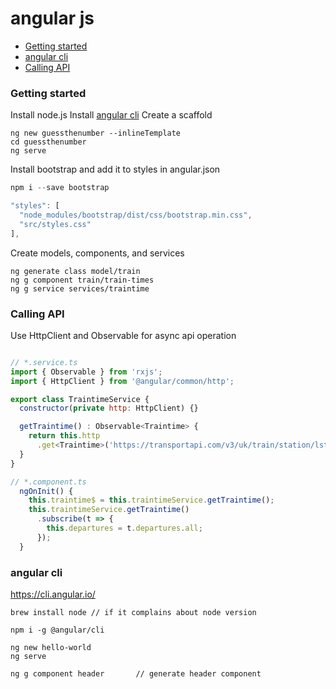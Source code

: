 # angular js

* [Getting started](#getting-started)
* [angular cli](#angular-cli)
* [Calling API](#calling-api)

### Getting started

Install node.js
Install [angular cli](#angular-cli)
Create a scaffold

```
ng new guessthenumber --inlineTemplate
cd guessthenumber
ng serve
```

Install bootstrap and add it to styles in angular.json

```javascript
npm i --save bootstrap

"styles": [
  "node_modules/bootstrap/dist/css/bootstrap.min.css",
  "src/styles.css"
],

```

Create models, components, and services

```
ng generate class model/train
ng g component train/train-times
ng g service services/traintime 
```

### Calling API

Use HttpClient and Observable for async api operation

```javascript

// *.service.ts
import { Observable } from 'rxjs';
import { HttpClient } from '@angular/common/http';

export class TraintimeService {
  constructor(private http: HttpClient) {}

  getTraintime() : Observable<Traintime> {
    return this.http
      .get<Traintime>('https://transportapi.com/v3/uk/train/station/lst/live.json?destination=CHI');
  }
}

// *.component.ts
  ngOnInit() {
    this.traintime$ = this.traintimeService.getTraintime();
    this.traintimeService.getTraintime()
      .subscribe(t => {
        this.departures = t.departures.all;
      });
  }


```


### angular cli

https://cli.angular.io/

```
brew install node // if it complains about node version
```

```
npm i -g @angular/cli

ng new hello-world
ng serve

ng g component header       // generate header component
```    
